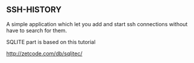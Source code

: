 ## SSH-HISTORY

A simple application which let you add and start ssh connections without have to search for them.


SQLITE part is based on this tutorial

http://zetcode.com/db/sqlitec/
